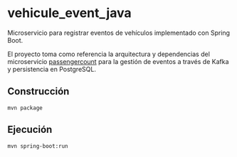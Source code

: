 # vehicule_event_java

Microservicio para registrar eventos de vehículos implementado con Spring Boot.

El proyecto toma como referencia la arquitectura y dependencias del microservicio [passengercount](https://github.com/janneison/passengercount) para la gestión de eventos a través de Kafka y persistencia en PostgreSQL.

## Construcción

```
mvn package
```

## Ejecución

```
mvn spring-boot:run
```

